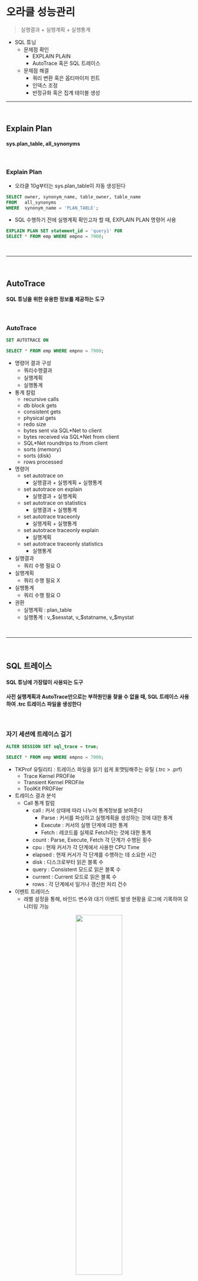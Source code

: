 # 오라클 성능관리
> 실행결과 + 실행계획 + 실행통계
* SQL 튜닝
  * 문제점 확인
    * EXPLAIN PLAIN
    * AutoTrace 혹은 SQL 트레이스
  * 문제점 해결
    * 쿼리 변환 혹은 옵티마이저 힌트 
    * 인덱스 조정
    * 반정규화 혹은 집계 테이블 생성

<hr>
<br>

## Explain Plan
#### sys.plan_table, all_synonyms

<br>

### Explain Plan
* 오라클 10g부터는 sys.plan_table이 자동 생성된다
```sql
SELECT owner, synonym_name, table_owner, table_name
FROM   all_synonyms
WHERE  synonym_name = 'PLAN_TABLE';
```

* SQL 수행하기 전에 실행계획 확인고자 할 때, EXPLAIN PLAN 명령어 사용
```sql
EXPLAIN PLAN SET statement_id = 'query1' FOR
SELECT * FROM emp WHERE empno = 7900;
```

<br>
<hr>
<br>

## AutoTrace
#### SQL 튜닝을 위한 유용한 정보를 제공하는 도구

<br>

### AutoTrace
```sql
SET AUTOTRACE ON

SELECT * FROM emp WHERE empno = 7900;
```
* 명령어 결과 구성
  * 쿼리수행결과
  * 실행계획
  * 실행통계
* 통계 칼럼
  * recursive calls
  * db block gets
  * consistent gets
  * physical gets
  * redo size
  * bytes sent via SQL*Net to client
  * bytes received via SQL*Net from client
  * SQL*Net roundtrips to /from client
  * sorts (memory)
  * sorts (disk)
  * rows processed
* 명령어
  * set autotrace on
    * 실행결과 + 실행계획 + 실행통계
  * set autotrace on explain
    * 실행결과 + 실행계획
  * set autotrace on statistics
    * 실행결과 + 실행통계
  * set autotrace traceonly
    * 실행계획 + 실행통계
  * set autotrace traceonly explain
    * 실행계획
  * set autotrace traceonly statistics
    * 실행통계
* 실행결과
  * 쿼리 수행 필요 O
* 실행계획
  * 쿼리 수행 필요 X
* 실행통계
  * 쿼리 수행 필요 O
* 권환
  * 실행계획 : plan_table 
  * 실행통계 : v_$sesstat, v_$statname, v_$mystat
  
<br>
<hr>
<br>

## SQL 트레이스
#### SQL 튜닝에 가장많이 사용되는 도구
#### 사전 실행계획과 AutoTrace만으로는 부하원인을 찾을 수 없을 때, SQL 트레이스 사용하여 .trc 트레이스 파일을 생성한다

<br>

### 자기 세션에 트레이스 걸기 
```sql
ALTER SESSION SET sql_trace = true;

SELECT * FROM emp WHERE empno = 7900;
```
* TKProf 유틸리티 : 트레이스 파일을 읽기 쉽게 포맷팅해주는 유틸 (.trc > .prf)
  * Trace Kernel PROFile
  * Transient Kernel PROFile
  * ToolKit PROFiler
* 트레이스 결과 분석
  * Call 통계 칼럼
    * call : 커서 상태에 따라 나누어 통계정보를 보여준다
      * Parse : 커서를 파싱하고 실행계획을 생성하는 것에 대한 통계
      * Execute : 커서의 실행 단계에 대한 통계
      * Fetch : 레코드를 실제로 Fetch하는 것에 대한 통계
    * count : Parse, Execute, Fetch 각 단계가 수행된 횟수
    * cpu : 현재 커서가 각 단계에서 사용한 CPU Time
    * elapsed : 현재 커서가 각 단계를 수행하는 데 소요한 시간
    * disk : 디스크로부터 읽은 블록 수
    * query : Consistent 모드로 읽은 블록 수
    * current : Current 모드로 읽은 블록 수
    * rows : 각 단계에서 일거나 갱신한 처리 건수
* 이벤트 트레이스
  * 레벨 설정을 통해, 바인드 변수와 대기 이벤트 발생 현황을 로그에 기록하여 모니터링 가능

<div align="center">
 <img width="50%" src="https://github.com/PoSungKim/development_study/assets/37537227/f0e2a096-9652-4334-b15a-fb17e06bbc47" >
</div>

* Elapsed time = CPU time + Wait time
  * Response time - Call 시점
  * Call 횟수
    * SELECT 문 = Parse Call + Execute Call + Fetch Call
    * DML 문 = Parse Call + Execute Call
  * Fetch Call 횟수 = 1 + 전송 레코드 건수 / ArraySize
    * 예) 1 (one-row fetch) + 1000건 / ArraySize (100) = 11
* Idle 이벤트
  * SQL*Net message from client 이벤트
    * 오라클 서버 프로세스가 사용자에게 결과를 전송하고 다음 Fetch Call이 올 때까지 대기한 시간을 더한 값
  * SQL*Net message to client 이벤트
    * 클라이언트에게 메시지를 보냈는데, 클라이언트가 너무 바쁘거나 네트워크 부하 때문에 메세지를 잘 받았다는 신호가 정해진 시간보다 늦게 도착하는 경우
* Elapsed
  * db file sequential read
    * Single Block Read 방식으로 디스크 블록을 읽을 때 발생하는 대기 이벤트
  * SQL*Net more data to client
    * 클라이언트에게 전송할 데이터가 남았는데 네트워크 부하 때문에 바로 전송하지 못할 때 발생하는 대기 이벤트
    * 클라이언트에게 하나의 SDU (Session Data Unit) 단위 패킷을 전송햇는데, 잘 받았다는 신호가 정해진 시간보다 늦게 도착하는 경우

<br>

### 다른 세션에 트레이스 걸기
* 성능에 문제가 발생한 튜닝 대상 SQL 목록을 이미 확보했다면, 자신의 세션에서 트레이스를 걸면된다
* 다만, 튜닝 대상 목록을 아직 모른다면, 타 세션에 트레이스를 걸어서 모니터링을 한다

<br>

### Service, Module, Action 단위로 트레이스 걸기
* 최근 개발된 N-Tier 구조의 애플리케이션은 WAS에서 DB와 미리 맺어놓은 Connection Pool에서 세션을 할당 받기 때문에 특정 프로그램 모듈이 어떤 세션에서 실행될지 알 수 없다
* 한 모듈 내에서 여러 SQL을 수행할 때, 각각 다른 세션을 통해 처리될 수도 있다

<br>
<hr>
<br>

## DBMS_XPLAN 패키지
#### 

<br>

### DBMS_XPLAN 패키지
* 예상 실행계획 출력
* 캐싱된 커서의 실제 실행계획 출력
* 캐싱된 커서의 Row Source별 수행 통계 출력

<br>
<hr>
<br>

## V$SYSSTAT
#### 오라클은 성능 측정 지표로서 활용 가능한 항목들을 선정하고, SQL이 수행되는 동안 지속적으로 그 항목들에 대한 누적 통계치를 저장한다
#### V$SYSSTAT - 인스턴스 기동 후 현재까지 누적된 수행 통계치를 시스템 레벨로 확인하고자 할 때 사용하는 뷰
#### V$SESSTAT - 개별 세션별로 확인할 때 사용하는 뷰
#### V$MYSTAT - 현재 접속해 있는 본인 세션에 대한 수행통계 

<br>

### V$SYSSTAT
* 시스템 수행 통계 수집 및 분석
* Ratio 기반 성능 분석
  * Buffer NoWait %
  * Redo NoWait %
  * Buffer Hit %
  * Latch Hit %
  * In-memory Sort %
  * Library Hit %
  * Soft Parse %
  * Execute to Parse %
  * Parse CPU to Parse Elapsed %
  * % Non-Parse CPU
  * Memory USage %
  * % SQL with executions > 1
  * % Memory for SQL w/ exec > 1

<br>
<hr>
<br>

## V$SYSTEM_EVENT
#### 

<br>

### V$SYSTEM_EVENT
* V$SYSTEM_EVENT
  * 인스턴스 기동 후 현재까지 누적된 이벤트 발생 현황을 시스템 레벨로 확인할 때 사용
* V$SESSION_EVENT
  * 개별 세션별로 누적치를 확인할 때 사용
* V$SESSION_WAIT
  * 세션 레벨에서 좀더 유용하게 사용할 수 있는 뷰 (현재 진행 중이거나 바로 직전에 발생한 이벤트 정보만 보여줌)

<br>
<hr>
<br>

## Response Time Analysis 방법론과 OWI
#### OWI - Response Time Analysis 방법론을 지원하려고 오라클이 제공하는 기능과 인터페이스를 통칭하는 말로서, Oracle Wait Interfacedml wnsakf
#### 대기 이벤트를 기반으로 세션 또는 시스템 전체에 발생하는 병목 현상과 그 원인을 찾아 문제를 해결하는 방법/과정을 대기 이벤트 기반 또는 Response Time Analysis 성능관리 방법론이라고 한다

<br>

### Response Time Analysis 방법론과 OWI

<br>
<hr>
<br>

## Statspack / AWR
#### 주기적으로 수집해 성능관리에 활용하는 원리를 적용하여 표준화된 방식으로 성능관리를 지원하려고 오라클이 제공하는 패키지
#### Statspack - SQL을 이용한 딕셔너리 조회 방식
#### AWR - DMA (Direct Memory Access)방식으로 SGA를 직접 액세스하기 때문에 좀 더 빠르게 정보 수집

<br>

### Statspack / AWR 기본 사용법

<br>

### Statspack / AWR 리포트 분석

<br>
<hr>
<br>

## ASH (Active Session History)
#### 

<br>

### ASH (Active Session History)
* 기존 모니터링 기능들은 시스템에 부하를 주거나, 수동으로 설정을 해야 해서 조치를 취하고자 할 때 이미 해당 세션이 끝나있는 고충들이 존재하여, 해당 고충을 해결하고자 나온 것이 ASH
* 오라클 내에서 세션 레벨 실시간 모니터링을 가능케 하는 기능을 제공함으로써, OWI의 활용성을 극대화해준다

<br>
<hr>
<br>

## v$sql
#### 

<br>

### V$SQL
* V$SQL
  * 라이브러리 캐시에 캐싱되어 있는 각 Child 커서에 대한 수행통계
* V$SQLAREA
  * Parent 커서에 대한 수행통계

<br>
<hr>
<br>

## End-to-End 성능관리
#### 

<br>

### End-to-End 성능관리
* DB 내부적으로만 모니터링이 가능한 방법들이 존재
  * 다만, 앞으로는 n-tier 환경으로 구축되어 가기 때문에, 전체적인 시각에서 시스템을 모니터링해야 하는 방법 필요
* 이를 위해, End-To-End 방식의 애플리케이션 성능 관리 (APM, Application Performance Management) 툴이 도입 중
 
<br>
<hr>
<br>

## 데이터베이스 성능 고도화 정석 해법
#### 

<br>

### 데이터베이스 성능 고도화 정석 해법
* 데이터베이스 문제 해결 프로세스
  * 모니터링 자료수집 > 분석 진단 > 튜닝 > 평가
* 데이터베이스 성능 튜닝의 3대 핵심 요소
  * 라이브러리 캐시 최적화
  * 데이터베이스 Call 최소화
  * I/O 효율화 및 버퍼캐시 최적화
* 데이터 모델 및 DB 설계
  * 업무적 특성을 반영한 정규화된 데이터 모델을 바탕으로, DBMS의 물리적 특성과 성능을 고려한 설계 변경, 그리고 DBMS 요소에 대한 설계를 실시
    * 논리 데이터 모델 - 데이터의 업무적 특성만을 반영한 논리 설계 (엔티티, 속성, 릴레이션십 정의), 개념모델과 (상세)논리모델로 구분하기도 함.
    * 물리 데이터 모델 - DBMS의 물리적 특성과 성능을 고려한 설계 변경 (예 : 엔티티 통합/분할, 인조식별자 정의, 이력관리, 반정규화, 집계 테이블 설계 등), 테이블 정의, 칼럼 정의, PK/FK 정의 등
    * DB 설계 - 파티션 설계, 클러스터 및 IOT 구성, 기초 인덱스 설계, 뷰 설계, 시퀀스 설계 등
* 애플리케이션 튜닝
  * Lock 경합, 파싱 부하, 데이터베이스 Call 발생량을 최소화하고, 인덱스 설계 조정 및 SQL 변경을 통해 I/O 효율을 높이는 등의 튜닝 요소를 말한다
* 데이터베이스 튜닝
  * 초기화 파라미터 설정, SGA/PGA 메모리 구성, Redo 파일 구성, 테이블스페이스 및 데이터파일 구성 등에 관한 전략을 조정하는 것을 말한다
* 시스템 튜닝
  * OS 레벨에서의 CPU와 메모리 구성, I/O 서브시스템 구성 (파일시스템, 디스크 스트라이핑 등), 네트워크 설정 같은 하드웨어적인 튜닝을 말한다

<br>
<hr>
<br>

